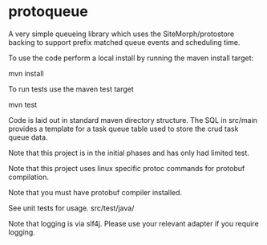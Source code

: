 protoqueue
==========

A very simple queueing library which uses the SiteMorph/protostore backing to
support prefix matched queue events and scheduling time.

To use the code perform a local install by running the maven install target:

mvn install

To run tests use the maven test target

mvn test

Code is laid out in standard maven directory structure. The SQL in src/main
provides a template for a task queue table used to store the crud task queue
data.

Note that this project is in the initial phases and has only had limited test.

Note that this project uses linux specific protoc commands for protobuf 
compilation. 

Note that you must have protobuf compiler installed.

See unit tests for usage. src/test/java/

Note that logging is via slf4j. Please use your relevant adapter if you 
require logging.
